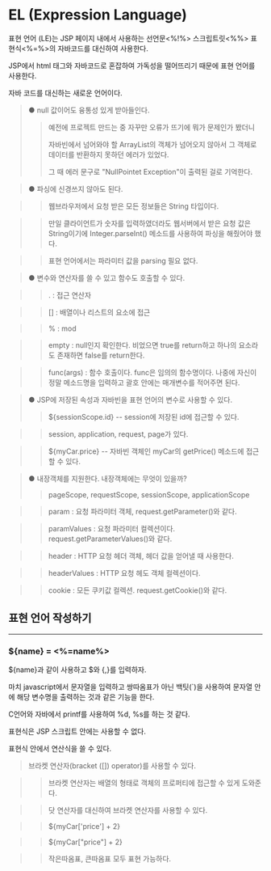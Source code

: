 EL (Expression Language)
====================



표현 언어 (LE)는 JSP 페이지 내에서 사용하는 선언문<%!%> 스크립트릿<%%> 표현식<%=%>의 자바코드를 대신하여 사용한다.



JSP에서 html 태그와 자바코드로 혼잡하여 가독성을 떨어뜨리기 때문에 표현 언어를 사용한다.



자바 코드를 대신하는 새로운 언어이다.



> ● null 값이어도 융통성 있게 받아들인다.
>   > 예전에 프로젝트 만드는 중 자꾸만 오류가 뜨기에 뭐가 문제인가 봤더니
>   >
>   >
>   >
>   > 자바빈에서 넘어와야 할 ArrayList의 객체가 넘어오지 않아서 그 객체로 데이터를 반환하지 못하던 에러가 있었다.
>   >
>   >
>   >
>   > 그 때 에러 문구로 "NullPointet Exception"이 출력된 걸로 기억한다.



> ● 파싱에 신경쓰지 않아도 된다.



>   > 웹브라우저에서 요청 받은 모든 정보들은 String 타입이다.



>   > 만일 클라이언트가 숫자를 입력하였더라도 웹서버에서 받은 요청 값은 String이기에 Integer.parseInt() 메소드를 사용하여 파싱을 해줬어야 했다.



>   > 표현 언어에서는 파라미터 값을 parsing 필요 없다.



> ● 변수와 연산자를 쓸 수 있고 함수도 호출할 수 있다.



>   > . : 접근 연산자



>   > [] : 배열이나 리스트의 요소에 접근



>   > % : mod



>   > empty : null인지 확인한다. 비었으면 true를 return하고 하나의 요소라도 존재하면 false를 return한다.



>   > func(args) : 함수 호출이다. func은 임의의 함수명이다. 나중에 자신이 정말 메소드명을 입력하고 괄호 안에는 매개변수를 적어주면 된다.




> ● JSP에 저장된 속성과 자바빈을 표현 언어의 변수로 사용할 수 있다.
>   > ${sessionScope.id} -- session에 저장된 id에 접근할 수 있다.



>   > session, application, request, page가 있다.



>   > ${myCar.price} -- 자바빈 객체인 myCar의 getPrice() 메소드에 접근할 수 있다.



> ● 내장객체를 지원한다. 내장객체에는 무엇이 있을까?
>   > pageScope, requestScope, sessionScope, applicationScope



>   > param : 요청 파라미터 객체, request.getParameter()와 같다.



>   > paramValues : 요청 파라미터 컬렉션이다. request.getParameterValues()와 같다.



>   > header : HTTP 요청 헤더 객체, 헤더 값을 얻어낼 때 사용한다.



>   > headerValues : HTTP 요청 헤도 객체 컬렉션이다.



>   > cookie : 모든 쿠키값 컬렉션. request.getCookie()와 같다.



## 표현 언어 작성하기
--------------------------



### ${name} = <%=name%>



${name}과 같이 사용하고 $와 {,}를 입력하자. 



마치 javascript에서 문자열을 입력하고 쌍따옴표가 아닌 백팃(`)을 사용하여 문자열 안에 해당 변수명을 출력하는 것과 같은 기능을 한다.



C언어와 자바에서 printf를 사용하여 %d, %s를 하는 것 같다.



표현식은 JSP 스크립트 안에는 사용할 수 없다.



표현식 안에서 연산식을 쓸 수 있다.



> 브라켓 연산자(bracket ([]) operator)를 사용할 수 있다.



>   > 브라켓 연산자는 배열의 형태로 객체의 프로퍼티에 접근할 수 있게 도와준다.



>   > 닷 연산자를 대신하여 브라켓 연산자를 사용할 수 있다.



>   > ${myCar['price'] + 2}



>   > ${myCar["price"] + 2}



>   > 작은따옴표, 큰따옴표 모두 표현 가능하다.
